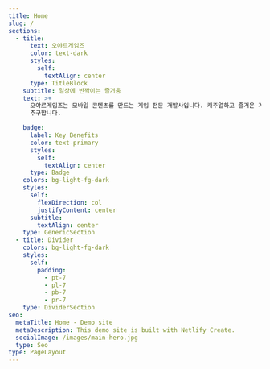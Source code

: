 ```yaml
---
title: Home
slug: /
sections:
  - title:
      text: 오야르게임즈
      color: text-dark
      styles:
        self:
          textAlign: center
      type: TitleBlock
    subtitle: 일상에 반짝이는 즐거움
    text: >+
      오야르게임즈는 모바일 콘텐츠를 만드는 게임 전문 개발사입니다. 캐주얼하고 즐거운 게임을 추구하며, 보편적이면서 독특한 재미를
      추구합니다.

    badge:
      label: Key Benefits
      color: text-primary
      styles:
        self:
          textAlign: center
      type: Badge
    colors: bg-light-fg-dark
    styles:
      self:
        flexDirection: col
        justifyContent: center
      subtitle:
        textAlign: center
    type: GenericSection
  - title: Divider
    colors: bg-light-fg-dark
    styles:
      self:
        padding:
          - pt-7
          - pl-7
          - pb-7
          - pr-7
    type: DividerSection
seo:
  metaTitle: Home - Demo site
  metaDescription: This demo site is built with Netlify Create.
  socialImage: /images/main-hero.jpg
  type: Seo
type: PageLayout
---
```


